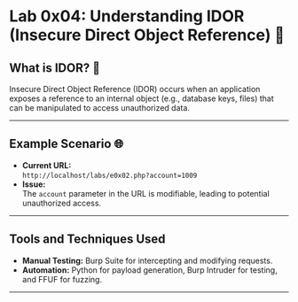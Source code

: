 # Lab 0x04: Understanding IDOR (Insecure Direct Object Reference) 👾

## What is IDOR? 🎯
Insecure Direct Object Reference (IDOR) occurs when an application exposes a reference to an internal object (e.g., database keys, files) that can be manipulated to access unauthorized data.

---

## Example Scenario 🌐
- **Current URL:**  
  `http://localhost/labs/e0x02.php?account=1009`
- **Issue:**  
  The `account` parameter in the URL is modifiable, leading to potential unauthorized access.

---

## Tools and Techniques Used
- **Manual Testing:** Burp Suite for intercepting and modifying requests.
- **Automation:** Python for payload generation, Burp Intruder for testing, and FFUF for fuzzing.

---
